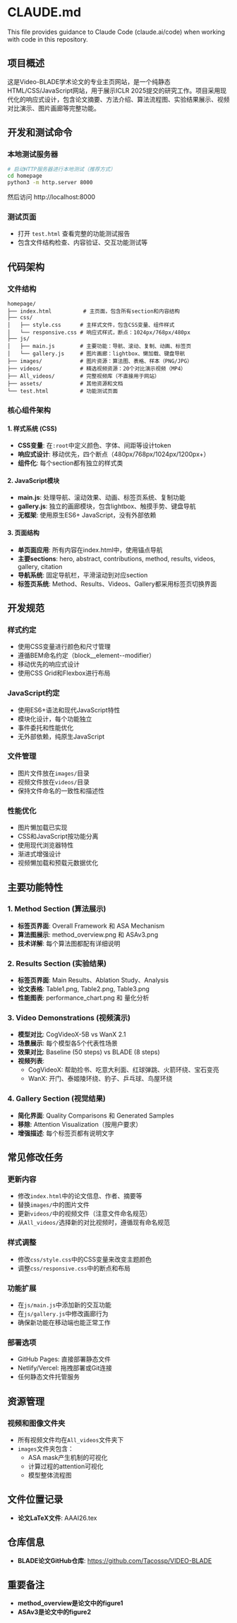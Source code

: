 # CLAUDE.md

This file provides guidance to Claude Code (claude.ai/code) when working with code in this repository.

## 项目概述

这是Video-BLADE学术论文的专业主页网站，是一个纯静态HTML/CSS/JavaScript网站，用于展示ICLR 2025提交的研究工作。项目采用现代化的响应式设计，包含论文摘要、方法介绍、算法流程图、实验结果展示、视频对比演示、图片画廊等完整功能。

## 开发和测试命令

### 本地测试服务器
```bash
# 启动HTTP服务器进行本地测试（推荐方式）
cd homepage
python3 -m http.server 8000
```
然后访问 http://localhost:8000

### 测试页面
- 打开 `test.html` 查看完整的功能测试报告
- 包含文件结构检查、内容验证、交互功能测试等

## 代码架构

### 文件结构
```
homepage/
├── index.html          # 主页面，包含所有section和内容结构
├── css/
│   ├── style.css      # 主样式文件，包含CSS变量、组件样式
│   └── responsive.css # 响应式样式，断点：1024px/768px/480px
├── js/
│   ├── main.js        # 主要功能：导航、滚动、复制、动画、标签页
│   └── gallery.js     # 图片画廊：lightbox、懒加载、键盘导航
├── images/            # 图片资源：算法图、表格、样本（PNG/JPG）
├── videos/            # 精选视频资源：20个对比演示视频（MP4）
├── All_videos/        # 完整视频库（不直接用于网站）
├── assets/            # 其他资源和文档
└── test.html          # 功能测试页面
```

### 核心组件架构

#### 1. 样式系统 (CSS)
- **CSS变量**: 在`:root`中定义颜色、字体、间距等设计token
- **响应式设计**: 移动优先，四个断点（480px/768px/1024px/1200px+）
- **组件化**: 每个section都有独立的样式类

#### 2. JavaScript模块
- **main.js**: 处理导航、滚动效果、动画、标签页系统、复制功能
- **gallery.js**: 独立的画廊模块，包含lightbox、触摸手势、键盘导航
- **无框架**: 使用原生ES6+ JavaScript，没有外部依赖

#### 3. 页面结构
- **单页面应用**: 所有内容在index.html中，使用锚点导航
- **主要sections**: hero, abstract, contributions, method, results, videos, gallery, citation
- **导航系统**: 固定导航栏，平滑滚动到对应section
- **标签页系统**: Method、Results、Videos、Gallery都采用标签页切换界面

## 开发规范

### 样式约定
- 使用CSS变量进行颜色和尺寸管理
- 遵循BEM命名约定（block__element--modifier）
- 移动优先的响应式设计
- 使用CSS Grid和Flexbox进行布局

### JavaScript约定
- 使用ES6+语法和现代JavaScript特性
- 模块化设计，每个功能独立
- 事件委托和性能优化
- 无外部依赖，纯原生JavaScript

### 文件管理
- 图片文件放在`images/`目录
- 视频文件放在`videos/`目录  
- 保持文件命名的一致性和描述性

### 性能优化
- 图片懒加载已实现
- CSS和JavaScript按功能分离
- 使用现代浏览器特性
- 渐进式增强设计
- 视频懒加载和预载元数据优化

## 主要功能特性

### 1. Method Section (算法展示)
- **标签页界面**: Overall Framework 和 ASA Mechanism
- **算法图展示**: method_overview.png 和 ASAv3.png
- **技术详解**: 每个算法图都配有详细说明

### 2. Results Section (实验结果)
- **标签页界面**: Main Results、Ablation Study、Analysis
- **论文表格**: Table1.png, Table2.png, Table3.png
- **性能图表**: performance_chart.png 和 量化分析

### 3. Video Demonstrations (视频演示)
- **模型对比**: CogVideoX-5B vs WanX 2.1
- **场景展示**: 每个模型各5个代表性场景
- **效果对比**: Baseline (50 steps) vs BLADE (8 steps)
- **视频列表**:
  - CogVideoX: 帮助捡书、吃意大利面、红球弹跳、火箭环绕、宝石变亮
  - WanX: 开门、泰姬陵环绕、豹子、乒乓球、鸟屋环绕

### 4. Gallery Section (视觉结果)
- **简化界面**: Quality Comparisons 和 Generated Samples
- **移除**: Attention Visualization（按用户要求）
- **增强描述**: 每个标签页都有说明文字

## 常见修改任务

### 更新内容
- 修改`index.html`中的论文信息、作者、摘要等
- 替换`images/`中的图片文件
- 更新`videos/`中的视频文件（注意文件命名规范）
- 从`All_videos/`选择新的对比视频时，遵循现有命名规范

### 样式调整
- 修改`css/style.css`中的CSS变量来改变主题颜色
- 调整`css/responsive.css`中的断点和布局

### 功能扩展
- 在`js/main.js`中添加新的交互功能
- 在`js/gallery.js`中修改画廊行为
- 确保新功能在移动端也能正常工作

### 部署选项
- GitHub Pages: 直接部署静态文件
- Netlify/Vercel: 拖拽部署或Git连接
- 任何静态文件托管服务

## 资源管理

### 视频和图像文件夹
- 所有视频文件均在`All_videos`文件夹下
- `images`文件夹包含：
  - ASA mask产生机制的可视化
  - 计算过程的attention可视化
  - 模型整体流程图

## 文件位置记录

- **论文LaTeX文件**: AAAI26.tex

## 仓库信息

- **BLADE论文GitHub仓库**: https://github.com/Tacossp/VIDEO-BLADE

## 重要备注

- **method_overview是论文中的figure1**
- **ASAv3是论文中的figure2**